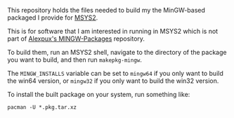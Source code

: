 This repository holds the files needed to build my the MinGW-based packaged I provide for [MSYS2](http://msys2.github.io/).

This is for software that I am interested in running in MSYS2 which is not part of [Alexpux's MINGW-Packages](https://github.com/Alexpux/MINGW-packages) repository.

To build them, run an MSYS2 shell, navigate to the directory of the package you want to build, and then run `makepkg-mingw`.

The `MINGW_INSTALLS` variable can be set to `mingw64` if you only want to build the win64 version, or `mingw32` if you only want to build the win32 version.

To install the built package on your system, run something like:

    pacman -U *.pkg.tar.xz

